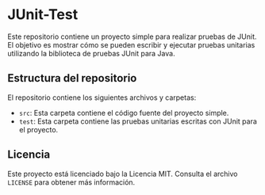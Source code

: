 # JUnit-Test

Este repositorio contiene un proyecto simple para realizar pruebas de JUnit. 
El objetivo es mostrar cómo se pueden escribir y ejecutar pruebas unitarias utilizando la biblioteca de pruebas JUnit para Java.

## Estructura del repositorio

El repositorio contiene los siguientes archivos y carpetas:

- `src`: Esta carpeta contiene el código fuente del proyecto simple.
- `test`: Esta carpeta contiene las pruebas unitarias escritas con JUnit para el proyecto.

## Licencia

Este proyecto está licenciado bajo la Licencia MIT. Consulta el archivo `LICENSE` para obtener más información.
